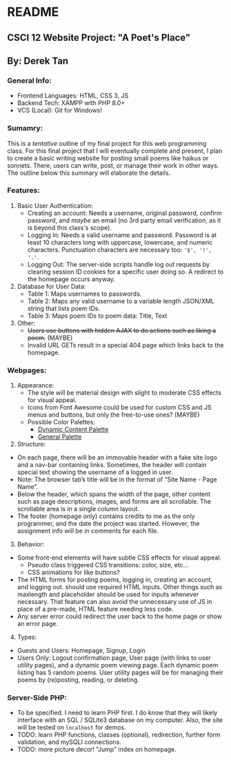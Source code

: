 # README
## CSCI 12 Website Project: "A Poet's Place"
## By: Derek Tan

### General Info:
  - Frontend Languages: HTML, CSS 3, JS
  - Backend Tech: XAMPP with PHP 8.0+
  - VCS (Local): Git for Windows!

### Sumamry:
This is a _tentative_ outline of my final project for this web programming class. For this final project that I will eventually complete and present, I plan to create a basic writing website for posting small poems like haikus or sonnets. There, users can write, post, or manage their work in other ways. The outline below this summary will elaborate the details.

### Features:
 1. Basic User Authentication:
    - Creating an account: Needs a username, original password, confirm password, and _maybe_ an email (no 3rd party email verification, as it is beyond this class's scope).
    - Logging In: Needs a valid username and password. Password is at least 10 characters long with uppercase, lowercase, and numeric characters. Punctuation characters are necessary too: `'$', '!', '.'`.
    - Logging Out: The server-side scripts handle log out requests by clearing session ID cookies for a specific user doing so. A redirect to the homepage occurs anyway.
 2. Database for User Data:
    - Table 1: Maps usernames to passwords.
    - Table 2: Maps any valid username to a variable length JSON/XML string that lists poem IDs.
    - Table 3: Maps poem IDs to poem data: Title, Text
 3. Other:
    - ~~Users use buttons with hidden AJAX to do actions such as liking a poem.~~ (MAYBE)
    - Invalid URL GETs result in a special 404 page which links back to the homepage.

### Webpages:
 1. Appearance:
    - The style will be material design with slight to moderate CSS effects for visual appeal.
    - Icons from Font Awesome could be used for custom CSS and JS menus and buttons, but only the free-to-use ones? (MAYBE)
    - Possible Color Palettes:
      - [Dynamic Content Palette](https://colorpalettes.net/color-palette-2564/)
      - [General Palette](https://colorpalettes.net/color-palette-1960/)
 2. Structure:
  - On each page, there will be an immovable header with a fake site logo and a nav-bar containing links. Sometimes, the header will contain special text showing the username of a logged in user.
  - Note: The browser tab’s title will be in the format of “Site Name - Page Name”.
  - Below the header, which spans the width of the page, other content such as page descriptions, images, and forms are all scrollable. The scrollable area is in a single column layout.
  - The footer (homepage only) contains credits to me as the only programmer, and the date the project was started. However, the assignment info will be in comments for each file.
 3. Behavior:
  - Some front-end elements will have subtle CSS effects for visual appeal.
    - Pseudo class triggered CSS transitions: color, size, etc...
    - CSS animations for like buttons?
  - The HTML forms for posting poems, logging in, creating an account, and logging out. should use required HTML inputs. Other things such as maxlength and placeholder should be used for inputs whenever necessary. That feature can also avoid the unnecessary use of JS in place of a pre-made, HTML feature needing less code.
  - Any server error could redirect the user back to the home page _or_ show an error page.
 4. Types:
  - Guests and Users: Homepage, Signup, Login
  - Users Only: Logout confirmation page, User page (with links to user utility pages), and a dynamic poem viewing page. Each dynamic poem listing has 5 random poems. User utility pages will be for managing their poems by (re)posting, reading, or deleting.

### Server-Side PHP:
  - To be specified. I need to learn PHP first. I do know that they will likely interface with an SQL / SQLite3 database on my computer. Also, the site will be tested on `localhost` for demos.
  - TODO: learn PHP functions, classes (optional), redirection, further form validation, and mySQLI connections.
  - TODO: more picture decor! "Jump" index on homepage.
